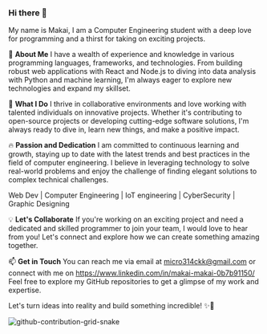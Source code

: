 ### Hi there 👋

My name is Makai, I am a Computer Engineering student with a deep love for programming and a thirst for taking on exciting projects.

🌟 **About Me**
I have a wealth of experience and knowledge in various programming languages, frameworks, and technologies. From building robust web applications with React and Node.js to diving into data analysis with Python and machine learning, I'm always eager to explore new technologies and expand my skillset.

🚀 **What I Do**
I thrive in collaborative environments and love working with talented individuals on innovative projects. Whether it's contributing to open-source projects or developing cutting-edge software solutions, I'm always ready to dive in, learn new things, and make a positive impact.

🔥 **Passion and Dedication**
I am committed to continuous learning and growth, staying up to date with the latest trends and best practices in the field of computer engineering. I believe in leveraging technology to solve real-world problems and enjoy the challenge of finding elegant solutions to complex technical challenges.

Web Dev | Computer Engineering | IoT engineering | CyberSecurity | Graphic Designing 

💡 **Let's Collaborate**
If you're working on an exciting project and need a dedicated and skilled programmer to join your team, I would love to hear from you! Let's connect and explore how we can create something amazing together.

📫 **Get in Touch**
You can reach me via email at micro314ckk@gmail.com or connect with me on https://www.linkedin.com/in/makai-makai-0b7b91150/ Feel free to explore my GitHub repositories to get a glimpse of my work and expertise.

Let's turn ideas into reality and build something incredible! ✨🚀

![github-contribution-grid-snake](https://github.com/MicroEvan/MicroEvan/assets/61454284/a067a6b0-b3cf-4883-9db9-e924c1a38b70)

<!--
**MicroEvan/MicroEvan** is a ✨ _special_ ✨ repository because its `README.md` (this file) appears on your GitHub profile.

Here are some ideas to get you started:

- 🔭 I’m currently working on ...
- 🌱 I’m currently learning ...
- 👯 I’m looking to collaborate on ...
- 🤔 I’m looking for help with ...
- 💬 Ask me about ...
- 📫 How to reach me: ...
- 😄 Pronouns: ...
- ⚡ Fun fact: ...
-->
